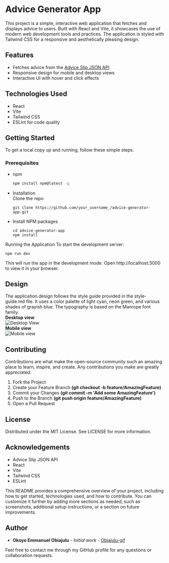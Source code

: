 # Advice Generator App

This project is a simple, interactive web application that fetches and displays advice to users. Built with React and Vite, it showcases the use of modern web development tools and practices. The application is styled with Tailwind CSS for a responsive and aesthetically pleasing design.

## Features

- Fetches advice from the [Advice Slip JSON API](https://api.adviceslip.com/)
- Responsive design for mobile and desktop views
- Interactive UI with hover and click effects

## Technologies Used

- React
- Vite
- Tailwind CSS
- ESLint for code quality

## Getting Started

To get a local copy up and running, follow these simple steps.

### Prerequisites

- npm
  ```sh
  npm install npm@latest -g
  ```
- Installation  
  Clone the repo
  ```
  git clone https://github.com/your_username_/advice-generator-app.git
  ```
- Install NPM packages

  ```
  cd advice-generator-app
  npm install
  ```

Running the Application
To start the development server:

  ```
  npm run dev
  ```

This will run the app in the development mode. Open http://localhost:3000 to view it in your browser.

## Design
The application design follows the style guide provided in the style-guide.md file. It uses a color palette of light cyan, neon green, and various shades of grayish blue. The typography is based on the Manrope font family.  
**Desktop view**  
![Desktop View](../design/desktop-design.jpg)  
**Mobile view**  
![Mobile view](../design/mobile-design.jpg)
## Contributing
Contributions are what make the open-source community such an amazing place to learn, inspire, and create. Any contributions you make are greatly appreciated.

1. Fork the Project
2. Create your Feature Branch **(git checkout -b feature/AmazingFeature)**
3. Commit your Changes **(git commit -m 'Add some AmazingFeature')**
4. Push to the Branch **(git push origin feature/AmazingFeature)**
5. Open a Pull Request

## **License**  
Distributed under the MIT License. See LICENSE for more information.

## **Acknowledgements**   
- Advice Slip JSON API
- React
- Vite
- Tailwind CSS
- ESLint

This README provides a comprehensive overview of your project, including how to get started, technologies used, and how to contribute. You can customize it further by adding more sections as needed, such as screenshots, additional setup instructions, or a section on future improvements.

## Author

- **Okoye Emmanuel Obiajulu** - *Initial work* - [Obiajulu-gif](https://github.com/obiajulu-gif)

Feel free to contact me through my GitHub profile for any questions or collaboration requests.